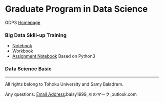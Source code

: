 # Graduate Program in Data Science

GDPS [Homepage](https://sites.google.com/tohoku.ac.jp/gpds-course/home)

### Big Data Skill-up Training 
- [Notebook](GSIS_BigDataSkillUp_LectureNotes.ipynb)  
- [Workbook](“Big_Data_Skill_up_Training_❯_Practice_Workbook_Shin.ipynb)
- [Assignment Notebook](Big_Data_Skill_up_Training_❯_Assignment_Workbook_Shin.ipynb)
Based on Python3

### Data Science Basic
---
All rights belong to Tohoku University and Samy Baladram.

Any questions: [Email Address](mailto:baisy1999@outlook.com):baisy1999_あのマーク_outlook.com